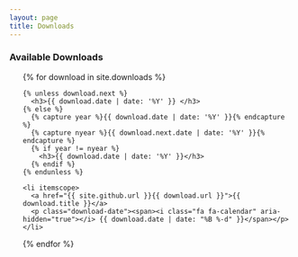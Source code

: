 ```yaml
---
layout: page
title: Downloads
---
```


### Available Downloads
<ul class="downloads">
  {% for download in site.downloads %}

    {% unless download.next %}
      <h3>{{ download.date | date: '%Y' }} </h3>
    {% else %}
      {% capture year %}{{ download.date | date: '%Y' }}{% endcapture %}
      {% capture nyear %}{{ download.next.date | date: '%Y' }}{% endcapture %}
      {% if year != nyear %}
        <h3>{{ download.date | date: '%Y' }}</h3>
      {% endif %}
    {% endunless %}

    <li itemscope>
      <a href="{{ site.github.url }}{{ download.url }}">{{ download.title }}</a>
      <p class="download-date"><span><i class="fa fa-calendar" aria-hidden="true"></i> {{ download.date | date: "%B %-d" }}</span></p>
    </li>

  {% endfor %}
</ul>

